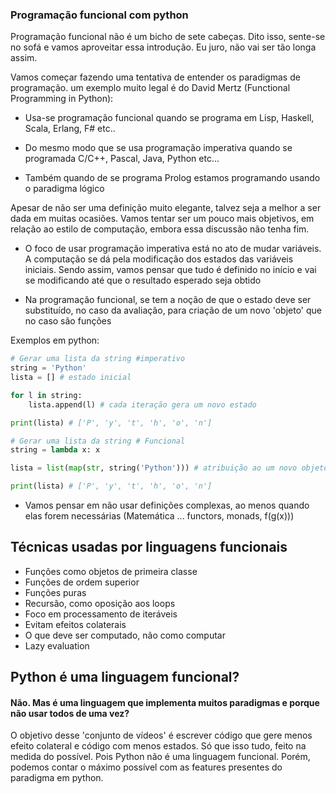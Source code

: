 ### Programação funcional com python

Programação funcional não é um bicho de sete cabeças. Dito isso, sente-se no sofá e vamos aproveitar essa introdução. Eu juro, não vai ser tão longa assim.

Vamos começar fazendo uma tentativa de entender os paradigmas de programação. um exemplo muito legal é do David Mertz (Functional Programming in Python):

- Usa-se programação funcional quando se programa em Lisp, Haskell, Scala, Erlang, F# etc..

- Do mesmo modo que se usa programação imperativa quando se programada C/C++, Pascal, Java, Python etc...

- Também quando de se programa Prolog estamos programando usando o paradigma lógico

Apesar de não ser uma definição muito elegante, talvez seja a melhor a ser dada em muitas ocasiões. Vamos tentar ser um pouco mais objetivos, em relação ao estilo de computação, embora essa discussão não tenha fim.

- O foco de usar programação imperativa está no ato de mudar variáveis. A computação se dá pela modificação dos estados das variáveis iniciais. Sendo assim, vamos pensar que tudo é definido no início e vai se modificando até que o resultado esperado seja obtido

- Na programação funcional, se tem a noção de que o estado deve ser substituído, no caso da avaliação, para criação de um novo 'objeto' que no caso são funções

Exemplos em python:

```Python
# Gerar uma lista da string #imperativo
string = 'Python'
lista = [] # estado inicial

for l in string:
    lista.append(l) # cada iteração gera um novo estado

print(lista) # ['P', 'y', 't', 'h', 'o', 'n']
```

```Python
# Gerar uma lista da string # Funcional
string = lambda x: x

lista = list(map(str, string('Python'))) # atribuição ao um novo objeto

print(lista) # ['P', 'y', 't', 'h', 'o', 'n']
```

- Vamos pensar em não usar definições complexas, ao menos quando elas forem necessárias (Matemática ... functors, monads, f(g(x)))

## Técnicas usadas por linguagens funcionais

- Funções como objetos de primeira classe
- Funções de ordem superior
- Funções puras
- Recursão, como oposição aos loops
- Foco em processamento de iteráveis
- Evitam efeitos colaterais
- O que deve ser computado, não como computar
- Lazy evaluation

## Python é uma linguagem funcional?

#### Não. Mas é uma linguagem que implementa muitos paradigmas e porque não usar todos de uma vez?

O objetivo desse 'conjunto de vídeos' é escrever código que gere menos efeito colateral e código com menos estados. Só que isso tudo, feito na medida do possível. Pois Python não é uma linguagem funcional. Porém, podemos contar o máximo possível com as features presentes do paradigma em python.
